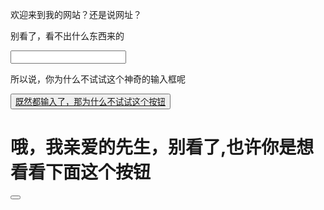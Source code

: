 <html>
    <head>
        <meta charset="UTF-8">
        <meta name="viewport" content="width=device-width, initial-scale=1.0">
        <style>
            div {
                width: 100%;
                height: 100%;
                background-image: url(https://c-ssl.duitang.com/uploads/blog/202209/27/20220927073353_61380.jpeg);
            }
        </style>
    </head>
    <body>
        <p>欢迎来到我的网站？还是说网址？</p>
        <div>
            <p>别看了，看不出什么东西来的</p>
            <input type="text">
            <p>所以说，你为什么不试试这个神奇的输入框呢</p>
            <button><a href="https://c-ssl.duitang.com/uploads/item/202006/15/20200615122238_vrhsm.jpg">既然都输入了，那为什么不试试这个按钮</a></button>
            <h1>
                哦，我亲爱的先生，别看了,也许你是想看看下面这个按钮
            </h1>
            <button styly="height: 35px;"
            style="position:absolute;"
            style="top: 45%;"
            style="right: 34%;"
            style="border-radius: 8px;">
            </button>
        </div>
    </body>
</html>

